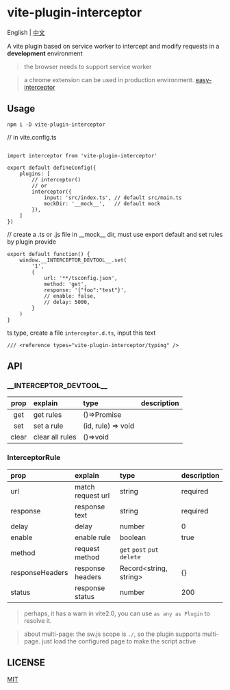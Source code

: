 # vite-plugin-interceptor

English | [中文](./readme-zh.md)

A vite plugin based on service worker to intercept and modify requests in a **development** environment

> the browser needs to support service worker

> a chrome extension can be used in production environment. [easy-interceptor](https://github.com/hans000/easy-interceptor)

## Usage
```
npm i -D vite-plugin-interceptor
```
// in vite.config.ts
```

import interceptor from 'vite-plugin-interceptor'

export default defineConfig({
    plugins: [
        // interceptor()
        // or
        interceptor({
            input: 'src/index.ts', // default src/main.ts
            mockDir: '__mock__',   // default mock
        }),
    ]
})
```
// create a .ts or .js file in \_\_mock\_\_ dir, must use export default and set rules by plugin provide
```
export default function() {
    window.__INTERCEPTOR_DEVTOOL__.set(
        '1',
        {
            url: '**/tsconfig.json',
            method: 'get',
            response: '{"foo":"test"}',
            // enable: false,
            // delay: 5000,
        }
    )
}

```

ts type, create a file `interceptor.d.ts`, input this text

```
/// <reference types="vite-plugin-interceptor/typing" />
```

## API

### \_\_INTERCEPTOR_DEVTOOL\_\_

|prop|explain|type|description|
|:--:|:---|:---|:---|
|get|get rules|()=>Promise|
|set|set a rule|(id, rule) => void|
|clear|clear all rules|()=>void|

### InterceptorRule
|prop|explain|type|description|
|:--|:---|:---|:---|
|url|match request url|string|required
|response|response text|string|required
|delay|delay|number|0
|enable|enable rule|boolean|true
|method|request method|`get` `post` `put` `delete`|
|responseHeaders|response headers|Record<string, string>|{}
|status|response status|number|200


> perhaps, it has a warn in vite2.0, you can use `as any as Plugin` to resolve it.

> about multi-page: the sw.js scope is `./`, so the plugin supports multi-page. just load the configured page to make the script active

## LICENSE
[MIT](./LICENSE)